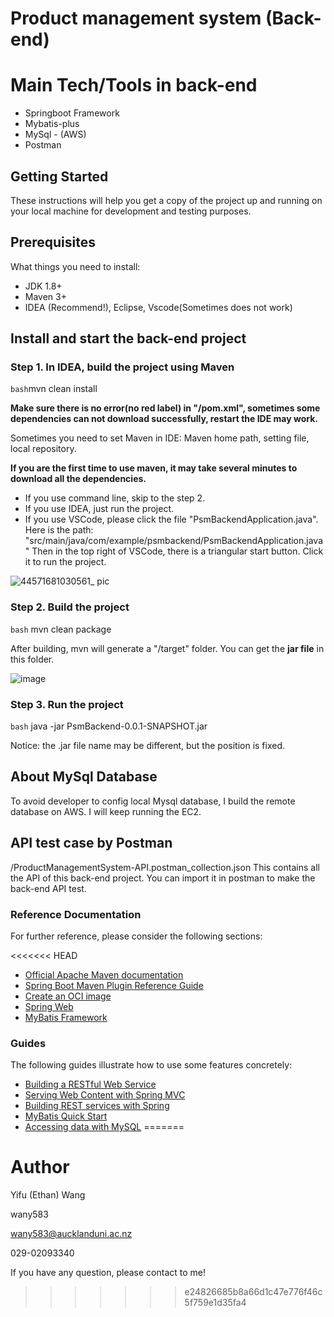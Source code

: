 # Product management system (Back-end)

# Main Tech/Tools in back-end
* Springboot Framework
* Mybatis-plus
* MySql - (AWS)
* Postman

## Getting Started
These instructions will help you get a copy of the project up and running on your local machine for development and testing purposes.

## Prerequisites
What things you need to install:

* JDK 1.8+
* Maven 3+
* IDEA (Recommend!), Eclipse, Vscode(Sometimes does not work)

## Install and start the back-end project

### Step 1. In IDEA, build the project using Maven

```bash```mvn clean install

**Make sure there is no error(no red label) in "/pom.xml", 
sometimes some dependencies can not download successfully, restart the IDE may work.**

Sometimes you need to set Maven in IDE: Maven home path, setting file, local repository. 

**If you are the first time to use maven, it may take several minutes to download all the dependencies.**

* If you use command line, skip to the step 2.
* If you use IDEA, just run the project.
* If you use VSCode, please click the file "PsmBackendApplication.java". 
Here is the path: "src/main/java/com/example/psmbackend/PsmBackendApplication.java"
Then in the top right of VSCode, there is a triangular start button. Click it to run the project. 

![44571681030561_ pic](https://user-images.githubusercontent.com/87680634/230778206-6f1f6a5f-6f40-4f7f-a616-bbf60a4682f3.jpg)


### Step 2. Build the project
```bash``` mvn clean package

After building, mvn will generate a "/target" folder. You can get the **jar file** in this folder. 

![image](https://user-images.githubusercontent.com/87680634/230778347-51d7f765-ead2-4551-ab1d-624bc61baaec.png)



### Step 3. Run the project

```bash``` java -jar PsmBackend-0.0.1-SNAPSHOT.jar

Notice: the .jar file name may be different, but the position is fixed. 



## About MySql Database 

To avoid developer to config local Mysql database, I build the remote database on AWS.
I will keep running the EC2. 


## API test case by Postman
/ProductManagementSystem-API.postman_collection.json
This contains all the API of this back-end project.
You can import it in postman to make the back-end API test. 


### Reference Documentation

For further reference, please consider the following sections:

<<<<<<< HEAD
* [Official Apache Maven documentation](https://maven.apache.org/guides/index.html)
* [Spring Boot Maven Plugin Reference Guide](https://docs.spring.io/spring-boot/docs/2.7.11-SNAPSHOT/maven-plugin/reference/html/)
* [Create an OCI image](https://docs.spring.io/spring-boot/docs/2.7.11-SNAPSHOT/maven-plugin/reference/html/#build-image)
* [Spring Web](https://docs.spring.io/spring-boot/docs/2.7.11-SNAPSHOT/reference/htmlsingle/#web)
* [MyBatis Framework](https://mybatis.org/spring-boot-starter/mybatis-spring-boot-autoconfigure/)

### Guides

The following guides illustrate how to use some features concretely:

* [Building a RESTful Web Service](https://spring.io/guides/gs/rest-service/)
* [Serving Web Content with Spring MVC](https://spring.io/guides/gs/serving-web-content/)
* [Building REST services with Spring](https://spring.io/guides/tutorials/rest/)
* [MyBatis Quick Start](https://github.com/mybatis/spring-boot-starter/wiki/Quick-Start)
* [Accessing data with MySQL](https://spring.io/guides/gs/accessing-data-mysql/)
=======
# Author
Yifu (Ethan) Wang

wany583

wany583@aucklanduni.ac.nz

029-02093340 

If you have any question, please contact to me!

>>>>>>> e24826685b8a66d1c47e776f46c5f759e1d35fa4
